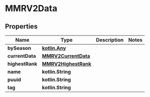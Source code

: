 
# MMRV2Data

## Properties
| Name | Type | Description | Notes |
| ------------ | ------------- | ------------- | ------------- |
| **bySeason** | [**kotlin.Any**](.md) |  |  |
| **currentData** | [**MMRV2CurrentData**](MMRV2CurrentData.md) |  |  |
| **highestRank** | [**MMRV2HighestRank**](MMRV2HighestRank.md) |  |  |
| **name** | **kotlin.String** |  |  |
| **puuid** | **kotlin.String** |  |  |
| **tag** | **kotlin.String** |  |  |



